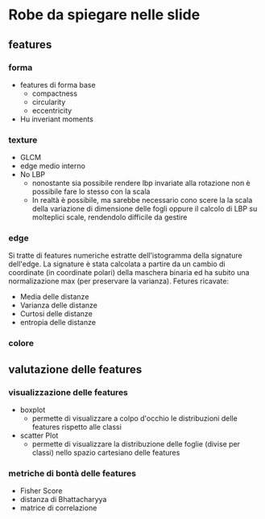 # Robe da spiegare nelle slide

## features

### forma

- features di forma base
  - compactness
  - circularity
  - eccentricity
- Hu inveriant moments

### texture

- GLCM
- edge medio interno
- No LBP
  - nonostante sia possibile rendere lbp invariate alla rotazione non è
    possibile fare lo stesso con la scala
  - In realtà è possibile, ma sarebbe necessario cono scere la la scala
    della variazione di dimensione delle fogli oppure il calcolo di LBP su
    molteplici scale, rendendolo difficile da gestire

### edge

Si tratte di features numeriche estratte dell'istogramma della signature
dell'edge. La signature è stata calcolata a partire da un cambio di coordinate
(in coordinate polari) della maschera binaria ed ha subito una normalizazione
max (per preservare la varianza).
Fetures ricavate:

- Media delle distanze
- Varianza delle distanze
- Curtosi delle distanze
- entropia delle distanze

### colore

## valutazione delle features

### visualizzazione delle features

- boxplot
  - permette di visualizzare a colpo d'occhio le distribuzioni delle features
    rispetto alle classi
- scatter Plot
  - permette di visualizzare la distribuzione delle foglie (divise per classi)
    nello spazio cartesiano delle features

### metriche di bontà delle features

- Fisher Score
- distanza di Bhattacharyya
- matrice di correlazione
